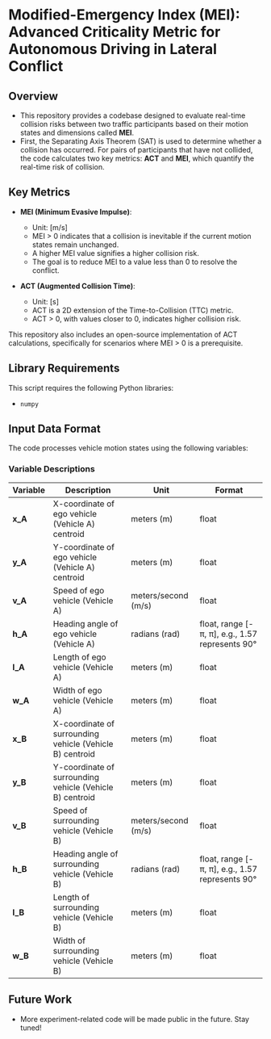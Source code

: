 # Modified-Emergency Index (MEI): Advanced Criticality Metric for Autonomous Driving in Lateral Conflict

## Overview

- This repository provides a codebase designed to evaluate real-time collision risks between two traffic participants based on their motion states and dimensions called **MEI**. 
- First, the Separating Axis Theorem (SAT) is used to determine whether a collision has occurred. For pairs of participants that have not collided, the code calculates two key metrics: **ACT** and **MEI**, which quantify the real-time risk of collision.

## Key Metrics

- **MEI (Minimum Evasive Impulse)**:  
    - Unit: [m/s]  
    - MEI > 0 indicates that a collision is inevitable if the current motion states remain unchanged.  
    - A higher MEI value signifies a higher collision risk.  
    - The goal is to reduce MEI to a value less than 0 to resolve the conflict.

- **ACT (Augmented Collision Time)**:  
    - Unit: [s]  
    - ACT is a 2D extension of the Time-to-Collision (TTC) metric.  
    - ACT > 0, with values closer to 0, indicates higher collision risk.  

This repository also includes an open-source implementation of ACT calculations, specifically for scenarios where MEI > 0 is a prerequisite.

## Library Requirements
This script requires the following Python libraries:
- `numpy`

## Input Data Format

The code processes vehicle motion states using the following variables:

### Variable Descriptions

| **Variable** | **Description** | **Unit** | **Format** |
|------------|----------|----------|----------|
| **x_A** | X-coordinate of ego vehicle (Vehicle A) centroid | meters (m) | float |
| **y_A** | Y-coordinate of ego vehicle (Vehicle A) centroid | meters (m) | float |
| **v_A** | Speed of ego vehicle (Vehicle A) | meters/second (m/s) | float |
| **h_A** | Heading angle of ego vehicle (Vehicle A) | radians (rad) | float, range [-π, π], e.g., 1.57 represents 90° |
| **l_A** | Length of ego vehicle (Vehicle A) | meters (m) | float |
| **w_A** | Width of ego vehicle (Vehicle A) | meters (m) | float |
| **x_B** | X-coordinate of surrounding vehicle (Vehicle B) centroid | meters (m) | float |
| **y_B** | Y-coordinate of surrounding vehicle (Vehicle B) centroid | meters (m) | float |
| **v_B** | Speed of surrounding vehicle (Vehicle B) | meters/second (m/s) | float |
| **h_B** | Heading angle of surrounding vehicle (Vehicle B) | radians (rad) | float, range [-π, π], e.g., 1.57 represents 90° |
| **l_B** | Length of surrounding vehicle (Vehicle B) | meters (m) | float |
| **w_B** | Width of surrounding vehicle (Vehicle B) | meters (m) | float |

## Future Work

- More experiment-related code will be made public in the future. Stay tuned!